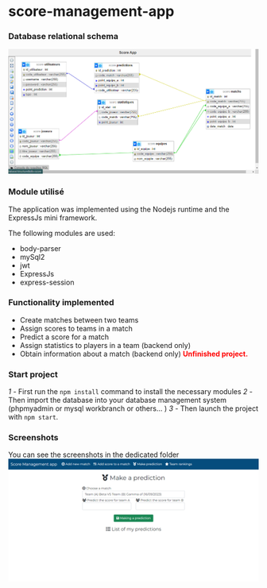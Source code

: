 # score-management-app
### Database relational schema
<img src="screenshorts/Capture_2023-09-08 212727.png">

### Module utilisé 
The application was implemented using the Nodejs runtime and the ExpressJs mini framework.

The following modules are used:
 * body-parser
 * mySql2
 * jwt
 * ExpressJs
 * express-session

### Functionality implemented

* Create matches between two teams
* Assign scores to teams in a match
* Predict a score for a match
* Assign statistics to players in a team (backend only)
* Obtain information about a match (backend only)
  <b style="color:red">Unfinished project.</b>

### Start project

*1* - First run the ``npm install`` command to install the necessary modules
*2* - Then import the database into your database management system (phpmyadmin or mysql workbranch or others... )
*3* - Then launch the project with ``npm start``.

### Screenshots
You can see the screenshots in the dedicated folder
<img src="screenshorts/OperaInstantane_2023-09-08_214510_localhost.png">

